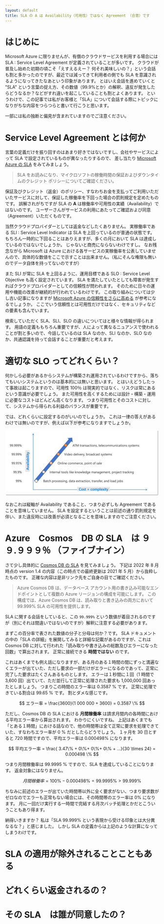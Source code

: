 ```yaml
---
layout: default
title: SLA の A は Availability（可用性）ではなく Agreement （合意）です
---
```


# はじめに

Microsoft Azure に限りませんが、有償のクラウドサービスを利用する場合には SLA : Service Level Agreement が定義されていることが多いです。
クラウドが普及し始めた初期の頃こそ「えすえるえー？ 何それ美味しいの？」という会話も割と多かったのですが、最近では減ってきて利用者の側でも SLA を意識されるようになってきたなあという印象があります。
とはいえ会話を進めていくと "SLA" という言葉の捉え方、その数値（99.9%とか）の解釈、違反が発生したらどうなるか？などがすれ違いを起こしていることも割とよくあります。
というわけで、この記事では私がお客様と「SLA」について会話する際にトピックになりがちな内容をつらつらと書いて行こうと思います。

一部には私の独断と偏見が含まれていますのでご注意ください。

# Service Level Agreement とは何か

言葉の定義だけを振り回すのはあまり好きではないですし、会社やサービスによって SLA で設定されているものが異なったりするので、
差し当たり [Microsoft Azure の SLA](https://azure.microsoft.com/ja-jp/support/legal/sla/) をみてみましょう。

> SLA をお読みになり、マイクロソフトの稼働時間の保証およびダウンタイムのクレジット ポリシーについてご確認ください。

保証及びクレジット（返金）のポリシー、すなわちお金を支払ってご利用いただいたサービスに対して、保証した稼働率を下回った場合の罰則規定を定めたものです。
誤解されがちですが SLA の **A** は稼働率や可用性の実績（Availability）ではないのです。
ユーザーさんがサービスの利用にあたってご確認および同意（Agreement）いただくものです。

当然クラウドプロバイダーとしては返金などしたくありません。
実稼働率である SLI : Service Level Indicator は SLA を上回っているのが普通の状態です。
もちろん一時的に下回ることはありえますが、多くの月において SLA は達成しているのではないでしょうか。
じゃないと商売にならないわけですし。
なお残念ながら Microsoft は Azure における各サービスの実稼働率を公表していませんので、具体的な数値をここで示すことは出来ません。（私にそんな権限も無いのでデータ自体を持ってないのですが）

また SLI が常に SLA を上回るように、運用目標である SLO : Service Level Objective も高く設定されています。
SLA を満たしていたとしても障害が発生すればクラウドプロバイダーとしての信頼性が問われます。
そのために日々の運用や機能の改善が継続的が行われているわけです。
この取り組みについては少し古い記事になりますが [Microsoft Azure の信頼性をさらに高める](https://azure.microsoft.com/ja-jp/blog/advancing-microsoft-azure-reliability/) が参考になるでしょうか。
ここでいう信頼性とは可用性だけではなく、セキュリティなどの要素も含んでいます。

検索していただく SLA、SLI、SLO の違いについてはと様々な情報が得られます。
用語の定義ももちろん重要ですが、人によって異なるニュアンスで使われることが割と多いので、今話しているのは SLA なのか、SLI なのか、SLO なのか、共通認識を持って会話することが重要だと考えます。

# 適切な SLO ってどれくらい？

何かしら必要があるからシステムが構築され運用されているわけですから、落ちてもいいシステムというのは基本的には無いと思います。
とはいえどうしたって事故は起こりますので、可用性 100％ は現実的ではなく、リスクは常にあるという意識が必要でしょう。
また可用性を高くするためには設計・構築・運用に必要なコストはどんどん高くなります。
つまり可用性とそのコストに対して、システムから得られる利益のバランスが重要です。

では、どれくらいに設定するのがいいのでしょうか。
これは一律の答えがあるわけでは無いのですが、例えば以下が参考になりますでしょうか。

![](./images/availability-sample.png)

なおこれは縦軸が Availability であること、つまり必ずしも Agreement であることを意味していません。
SLA を設定するということは前述の通り罰則規定を伴い、また違反時には改善が必須となることを意味しますのでご注意ください。

# Azure　Cosmos　DB の SLA　は ９９.９９９％ （ファイブナイン） 

さて少し具体的に [Cosmos DB の SLA](https://azure.microsoft.com/ja-jp/support/legal/sla/cosmos-db) を見てみましょう。
下記は 2022 年 8 月時点の version 1.4 の内容（この時点での最終更新は 2021 年 5 月）から抜粋したものです。
正確な内容は是非リンク先をご自身の目でご確認ください。

> Azure Cosmos DB は、データベース アカウント用の書き込み可能なエンドポイントとして複数の Azure リージョンの構成を可能にします。
> この構成では、Azure Cosmos DB は、読み取りと書き込みの両方において 99.999% SLA の可用性を提供します。

SLA に関する会話をしていると、この `99.999%` という数値が着目されるのですが（別にそれは間違いではないのですが）解釈に注意する必要があります。

まずこの百分率で表された数値の分子と分母は何か？です。
SLA ドキュメントの中の「SLA の詳細」を展開してみると詳細な記載があるのですが、これは Cosmos DB に対して行われた「読み取りや書き込みの総数及びエラーになった回数」で算出されます。
正常に接続できる **時間ではない** のです。

これはあくまでも例え話になりますが、ある月のある１時間の間にずっと満遍なくエラーが出ていた、ただし要求の一部だけがエラーになるのであって、正常に完了した要求はたくさんあるものとします。
エラーは１秒間に１回（1 時間で 3,600 回）出ていて、ただ並行して正常に処理された要求も 1,000,000 回あったとしましょう。
つまりこの時間のエラー率は 0.3587 % です。
正常に処理できている割合は 99.65 % です。
割とダメな感じです。

$$
エラー率 = \frac{3600}{1 000 000 + 3600} = 0.3587 \%
$$

ただし、Cosmos DB の SLA における **月間稼働率** は請求月間内の各時間における平均エラー率から算出されます。
わかりにくいですね。
上記はあくまでも「とある１時間」における話なので、他の時間帯は全て正常に要求を処理できていた、すなわちエラー率が 0 % だとしたらどうでしょう。
１ヶ月を 30 日とすると 720 時間ですので、平均エラー率は 0.000498% になります。

$$
平均エラー率 = \frac{ 3.47\% + 0\%+ 0\%+ 0\% + ...}{30 \times 24} = 0.000498 \%
$$

つまり月間稼働率は 99.9995 % ですので、SLA を達成していることになります。
返金対象にはなりません。

$$
月間稼働率 = 100 \% - 0.000498 \% = 99.9995 \% > 99.999 \%
$$

ちなみに前述のエラーが出ていた時間帯以外に全く要求がない、つまり要求数がゼロなのでエラーも正常もない場合には、その時間帯のエラー率は 0% になります。
月に一回だけ実行する一時間で完結する月次バッチ処理とかだとこういうこともあり得ます。

納得いきますか？
私は「SLA 99.999% という表現から受ける印象とは大分異なるな？」と感じました。
しかし SLA の定義からは上記のような計算になってしまうわけです。

# SLA の適用が除外されることこともある

# どれくらい返金されるの？

# その SLA　は誰が同意したの？